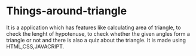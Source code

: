 # Things-around-triangle
It is a application which has features like calculating area of triangle, to check the lenght of hypotenuse, to check whether the given angles form a triangle or not and there is also a quiz about the triangle.
It is made using HTML,CSS,JAVACRIPT.
